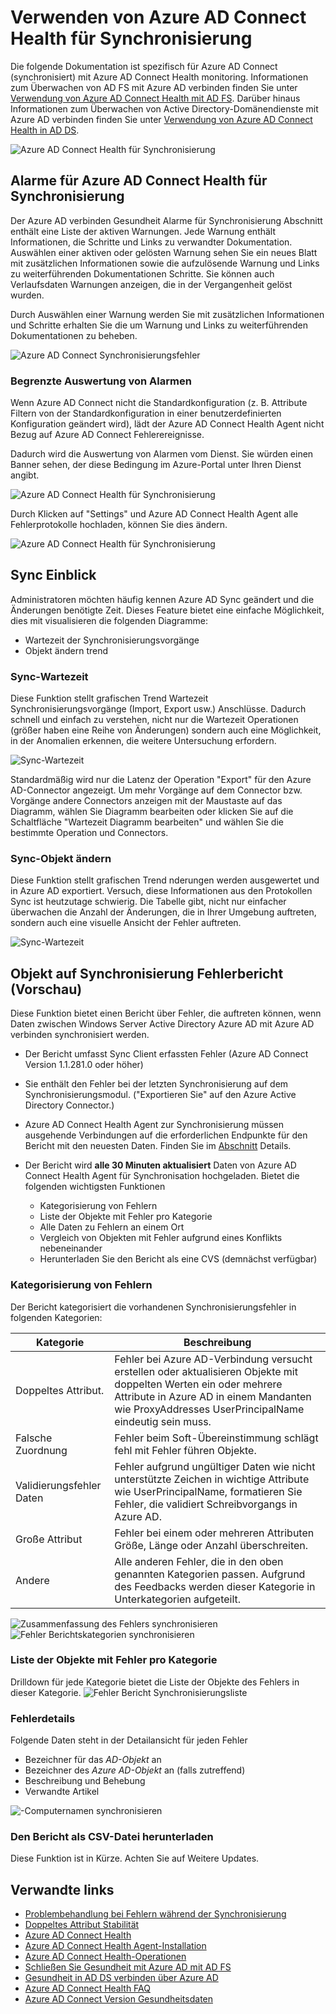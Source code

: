 
<properties
    pageTitle="Synchronisierung mit Azure AD Connect Health | Microsoft Azure"
    description="Dies ist der Azure AD Connect Health-Seite, die von Azure AD Connect Sync überwachen erläutert."
    services="active-directory"
    documentationCenter=""
    authors="karavar"
    manager="samueld"
    editor="curtand"/>

<tags
    ms.service="active-directory"
    ms.workload="identity"
    ms.tgt_pltfrm="na"
    ms.devlang="na"
    ms.topic="get-started-article"
    ms.date="10/18/2016"
    ms.author="vakarand"/>

# <a name="using-azure-ad-connect-health-for-sync"></a>Verwenden von Azure AD Connect Health für Synchronisierung
Die folgende Dokumentation ist spezifisch für Azure AD Connect (synchronisiert) mit Azure AD Connect Health monitoring.  Informationen zum Überwachen von AD FS mit Azure AD verbinden finden Sie unter [Verwendung von Azure AD Connect Health mit AD FS](active-directory-aadconnect-health-adfs.md). Darüber hinaus Informationen zum Überwachen von Active Directory-Domänendienste mit Azure AD verbinden finden Sie unter [Verwendung von Azure AD Connect Health in AD DS](active-directory-aadconnect-health-adds.md).

![Azure AD Connect Health für Synchronisierung](./media/active-directory-aadconnect-health-sync/sync-blade.png)

## <a name="alerts-for-azure-ad-connect-health-for-sync"></a>Alarme für Azure AD Connect Health für Synchronisierung
Der Azure AD verbinden Gesundheit Alarme für Synchronisierung Abschnitt enthält eine Liste der aktiven Warnungen. Jede Warnung enthält Informationen, die Schritte und Links zu verwandter Dokumentation. Auswählen einer aktiven oder gelösten Warnung sehen Sie ein neues Blatt mit zusätzlichen Informationen sowie die aufzulösende Warnung und Links zu weiterführenden Dokumentationen Schritte. Sie können auch Verlaufsdaten Warnungen anzeigen, die in der Vergangenheit gelöst wurden.

Durch Auswählen einer Warnung werden Sie mit zusätzlichen Informationen und Schritte erhalten Sie die um Warnung und Links zu weiterführenden Dokumentationen zu beheben.

![Azure AD Connect Synchronisierungsfehler](./media/active-directory-aadconnect-health-sync/alert.png)

### <a name="limited-evaluation-of-alerts"></a>Begrenzte Auswertung von Alarmen
Wenn Azure AD Connect nicht die Standardkonfiguration (z. B. Attribute Filtern von der Standardkonfiguration in einer benutzerdefinierten Konfiguration geändert wird), lädt der Azure AD Connect Health Agent nicht Bezug auf Azure AD Connect Fehlerereignisse.

Dadurch wird die Auswertung von Alarmen vom Dienst. Sie würden einen Banner sehen, der diese Bedingung im Azure-Portal unter Ihren Dienst angibt.

![Azure AD Connect Health für Synchronisierung](./media/active-directory-aadconnect-health-sync/banner.png)

Durch Klicken auf "Settings" und Azure AD Connect Health Agent alle Fehlerprotokolle hochladen, können Sie dies ändern.

![Azure AD Connect Health für Synchronisierung](./media/active-directory-aadconnect-health-sync/banner2.png)

## <a name="sync-insight"></a>Sync Einblick
Administratoren möchten häufig kennen Azure AD Sync geändert und die Änderungen benötigte Zeit. Dieses Feature bietet eine einfache Möglichkeit, dies mit visualisieren die folgenden Diagramme:   

- Wartezeit der Synchronisierungsvorgänge
- Objekt ändern trend

### <a name="sync-latency"></a>Sync-Wartezeit
Diese Funktion stellt grafischen Trend Wartezeit Synchronisierungsvorgänge (Import, Export usw.) Anschlüsse.  Dadurch schnell und einfach zu verstehen, nicht nur die Wartezeit Operationen (größer haben eine Reihe von Änderungen) sondern auch eine Möglichkeit, in der Anomalien erkennen, die weitere Untersuchung erfordern.

![Sync-Wartezeit](./media/active-directory-aadconnect-health-sync/synclatency02.png)

Standardmäßig wird nur die Latenz der Operation "Export" für den Azure AD-Connector angezeigt.  Um mehr Vorgänge auf dem Connector bzw. Vorgänge andere Connectors anzeigen mit der Maustaste auf das Diagramm, wählen Sie Diagramm bearbeiten oder klicken Sie auf die Schaltfläche "Wartezeit Diagramm bearbeiten" und wählen Sie die bestimmte Operation und Connectors.

### <a name="sync-object-changes"></a>Sync-Objekt ändern
Diese Funktion stellt grafischen Trend nderungen werden ausgewertet und in Azure AD exportiert.  Versuch, diese Informationen aus den Protokollen Sync ist heutzutage schwierig.  Die Tabelle gibt, nicht nur einfacher überwachen die Anzahl der Änderungen, die in Ihrer Umgebung auftreten, sondern auch eine visuelle Ansicht der Fehler auftreten.

![Sync-Wartezeit](./media/active-directory-aadconnect-health-sync/syncobjectchanges02.png)

## <a name="object-level-synchronization-error-report-preview"></a>Objekt auf Synchronisierung Fehlerbericht (Vorschau)
Diese Funktion bietet einen Bericht über Fehler, die auftreten können, wenn Daten zwischen Windows Server Active Directory Azure AD mit Azure AD verbinden synchronisiert werden.

- Der Bericht umfasst Sync Client erfassten Fehler (Azure AD Connect Version 1.1.281.0 oder höher)
- Sie enthält den Fehler bei der letzten Synchronisierung auf dem Synchronisierungsmodul. ("Exportieren Sie" auf den Azure Active Directory Connector.)
- Azure AD Connect Health Agent zur Synchronisierung müssen ausgehende Verbindungen auf die erforderlichen Endpunkte für den Bericht mit den neuesten Daten. Finden Sie im [Abschnitt](active-directory-aadconnect-health-agent-install.md#Requirements) Details.
- Der Bericht wird **alle 30 Minuten aktualisiert** Daten von Azure AD Connect Health Agent für Synchronisation hochgeladen.
Bietet die folgenden wichtigsten Funktionen

    - Kategorisierung von Fehlern
    - Liste der Objekte mit Fehler pro Kategorie
    - Alle Daten zu Fehlern an einem Ort
    - Vergleich von Objekten mit Fehler aufgrund eines Konflikts nebeneinander
    - Herunterladen Sie den Bericht als eine CVS (demnächst verfügbar)

### <a name="categorization-of-errors"></a>Kategorisierung von Fehlern
Der Bericht kategorisiert die vorhandenen Synchronisierungsfehler in folgenden Kategorien:

| Kategorie | Beschreibung |
| -------------- | ----------- |
| Doppeltes Attribut. | Fehler bei Azure AD-Verbindung versucht erstellen oder aktualisieren Objekte mit doppelten Werten ein oder mehrere Attribute in Azure AD in einem Mandanten wie ProxyAddresses UserPrincipalName eindeutig sein muss. |
| Falsche Zuordnung | Fehler beim Soft-Übereinstimmung schlägt fehl mit Fehler führen Objekte. |
| Validierungsfehler Daten | Fehler aufgrund ungültiger Daten wie nicht unterstützte Zeichen in wichtige Attribute wie UserPrincipalName, formatieren Sie Fehler, die validiert Schreibvorgangs in Azure AD.|
| Große Attribut | Fehler bei einem oder mehreren Attributen Größe, Länge oder Anzahl überschreiten.|
| Andere | Alle anderen Fehler, die in den oben genannten Kategorien passen. Aufgrund des Feedbacks werden dieser Kategorie in Unterkategorien aufgeteilt.

![Zusammenfassung des Fehlers synchronisieren](./media/active-directory-aadconnect-health-sync/errorreport01.png)
![Fehler Berichtskategorien synchronisieren](./media/active-directory-aadconnect-health-sync/errorreport02.png)

### <a name="list-of-objects-with-error-per-category"></a>Liste der Objekte mit Fehler pro Kategorie
Drilldown für jede Kategorie bietet die Liste der Objekte des Fehlers in dieser Kategorie.
![Fehler Bericht Synchronisierungsliste](./media/active-directory-aadconnect-health-sync/errorreport03.png)

### <a name="error-details"></a>Fehlerdetails
Folgende Daten steht in der Detailansicht für jeden Fehler

- Bezeichner für das *AD-Objekt* an
- Bezeichner des *Azure AD-Objekt* an (falls zutreffend)
- Beschreibung und Behebung
- Verwandte Artikel

![-Computernamen synchronisieren](./media/active-directory-aadconnect-health-sync/errorreport04.png)

### <a name="download-the-error-report-as-csv"></a>Den Bericht als CSV-Datei herunterladen
Diese Funktion ist in Kürze. Achten Sie auf Weitere Updates.



## <a name="related-links"></a>Verwandte links
* [Problembehandlung bei Fehlern während der Synchronisierung](active-directory-aadconnect-troubleshoot-sync-errors.md)
* [Doppeltes Attribut Stabilität](active-directory-aadconnectsyncservice-duplicate-attribute-resiliency.md)
* [Azure AD Connect Health](active-directory-aadconnect-health.md)
* [Azure AD Connect Health Agent-Installation](active-directory-aadconnect-health-agent-install.md)
* [Azure AD Connect Health-Operationen](active-directory-aadconnect-health-operations.md)
* [Schließen Sie Gesundheit mit Azure AD mit AD FS](active-directory-aadconnect-health-adfs.md)
* [Gesundheit in AD DS verbinden über Azure AD](active-directory-aadconnect-health-adds.md)
* [Azure AD Connect Health FAQ](active-directory-aadconnect-health-faq.md)
* [Azure AD Connect Version Gesundheitsdaten](active-directory-aadconnect-health-version-history.md)

